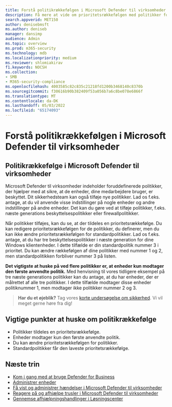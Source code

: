 ```yaml
---
title: Forstå politikrækkefølgen i Microsoft Defender til virksomheder
description: Få mere at vide om prioritetsrækkefølgen med politikker for cybersikkerhed for at beskytte dine virksomhedsenheder med Defender for Business.
search.appverid: MET150
author: denisebmsft
ms.author: deniseb
manager: dansimp
audience: Admin
ms.topic: overview
ms.prod: m365-security
ms.technology: mdb
ms.localizationpriority: medium
ms.reviewer: shlomiakirav
f1.keywords: NOCSH
ms.collection:
- SMB
- M365-security-compliance
ms.openlocfilehash: 4003585c82c835c21218fd1200b3468140c8370b
ms.sourcegitcommit: f30616b90b382409f53a056b7a6c8be078e6866f
ms.translationtype: MT
ms.contentlocale: da-DK
ms.lasthandoff: 05/03/2022
ms.locfileid: "65174093"
---
```

# <a name="understand-policy-order-in-microsoft-defender-for-business"></a>Forstå politikrækkefølgen i Microsoft Defender til virksomheder

## <a name="policy-order-in-microsoft-defender-for-business"></a>Politikrækkefølge i Microsoft Defender til virksomheder

Microsoft Defender til virksomheder indeholder foruddefinerede politikker, der hjælper med at sikre, at de enheder, dine medarbejdere bruger, er beskyttet. Dit sikkerhedsteam kan også tilføje nye politikker. Lad os f.eks. antage, at du vil anvende visse indstillinger på nogle enheder og andre indstillinger på andre enheder. Det kan du gøre ved at tilføje politikker, f.eks. næste generations beskyttelsespolitikker eller firewallpolitikker.

Når politikker tilføjes, kan du se, at der tildeles en prioritetsrækkefølge. Du kan redigere prioritetsrækkefølgen for de politikker, du definerer, men du kan ikke ændre prioritetsrækkefølgen for standardpolitikker. Lad os f.eks. antage, at du har tre beskyttelsespolitikker i næste generation for dine Windows klientenheder. I dette tilfælde er din standardpolitik nummer 3 i prioritet. Du kan ændre rækkefølgen af dine politikker med nummer 1 og 2, men standardpolitikken forbliver nummer 3 på listen. 

**Det vigtigste at huske på ved flere politikker er, at enheder kun modtager den første anvendte politik.** Med henvisning til vores tidligere eksempel på tre næste generations politikker kan du antage, at du har enheder, der er målrettet af alle tre politikker. I dette tilfælde modtager disse enheder politiknummer 1, men modtager ikke politikker nummer 2 og 3. 

>
> **Har du et øjeblik?**
> Tag vores <a href="https://microsoft.qualtrics.com/jfe/form/SV_0JPjTPHGEWTQr4y" target="_blank">korte undersøgelse om sikkerhed</a>. Vi vil meget gerne høre fra dig!
>

## <a name="key-points-to-remember-about-policy-order"></a>Vigtige punkter at huske om politikrækkefølge

- Politikker tildeles en prioritetsrækkefølge.
- Enheder modtager kun den første anvendte politik.
- Du kan ændre prioritetsrækkefølgen for politikker.
- Standardpolitikker får den laveste prioritetsrækkefølge.

## <a name="next-steps"></a>Næste trin

- [Kom i gang med at bruge Defender for Business](mdb-get-started.md)
- [Administrer enheder](mdb-manage-devices.md)
- [Få vist og administrer hændelser i Microsoft Defender til virksomheder](mdb-view-manage-incidents.md)
- [Reagere på og afhjælpe trusler i Microsoft Defender til virksomheder](mdb-respond-mitigate-threats.md)
- [Gennemse afhjælpningshandlinger i Løsningscenter](mdb-review-remediation-actions.md)